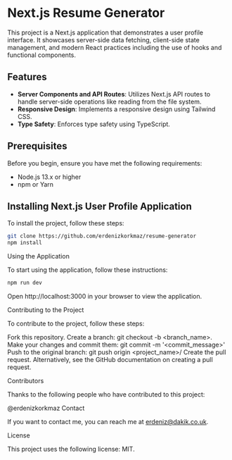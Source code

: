 # Next.js Resume Generator

This project is a Next.js application that demonstrates a user profile interface. It showcases server-side data fetching, client-side state management, and modern React practices including the use of hooks and functional components.

## Features

- **Server Components and API Routes**: Utilizes Next.js API routes to handle server-side operations like reading from the file system.
- **Responsive Design**: Implements a responsive design using Tailwind CSS.
- **Type Safety**: Enforces type safety using TypeScript.

## Prerequisites

Before you begin, ensure you have met the following requirements:
- Node.js 13.x or higher
- npm or Yarn

## Installing Next.js User Profile Application

To install the project, follow these steps:

```bash
git clone https://github.com/erdenizkorkmaz/resume-generator
npm install
```

Using the Application

To start using the application, follow these instructions:

```bash
npm run dev
```
Open http://localhost:3000 in your browser to view the application.

Contributing to the Project

To contribute to the project, follow these steps:

Fork this repository.
Create a branch: git checkout -b <branch_name>.
Make your changes and commit them: git commit -m '<commit_message>'
Push to the original branch: git push origin <project_name>/<location>
Create the pull request.
Alternatively, see the GitHub documentation on creating a pull request.

Contributors

Thanks to the following people who have contributed to this project:

@erdenizkorkmaz
Contact

If you want to contact me, you can reach me at erdeniz@dakik.co.uk.

License

This project uses the following license: MIT.
